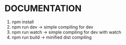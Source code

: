 # DOCUMENTATION 
1. npm install
2. npm run dev -> simple compiling for dev
3. npm run watch -> simple compiling for dev with watch
5. npm run build -> minified dist compiling